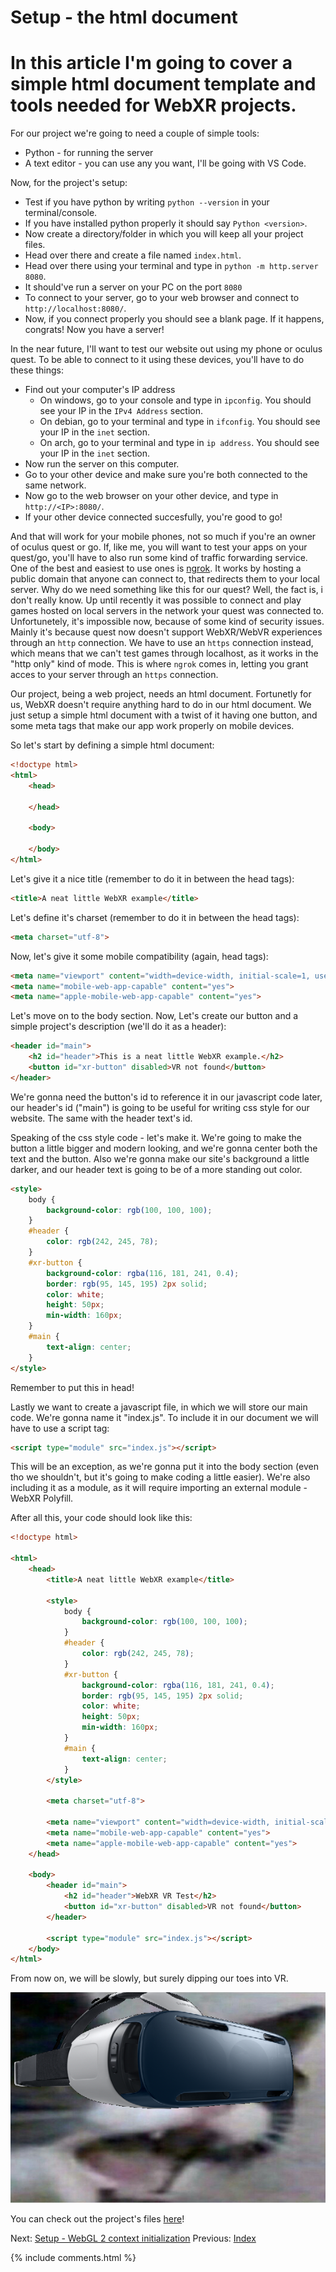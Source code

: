 # Setup - the html document

# In this article I'm going to cover a simple html document template and tools needed for WebXR projects.

For our project we're going to need a couple of simple tools:
- Python - for running the server
- A text editor - you can use any you want, I'll be going with VS Code.

Now, for the project's setup:
- Test if you have python by writing `python --version` in your terminal/console.
- If you have installed python properly it should say `Python <version>`.
- Now create a directory/folder in which you will keep all your project files.
- Head over there and create a file named `index.html`.
- Head over there using your terminal and type in `python -m http.server 8080`. 
- It should've run a server on your PC on the port `8080`
- To connect to your server, go to your web browser and connect to `http://localhost:8080/`.
- Now, if you connect properly you should see a blank page. If it happens, congrats! Now you have a server!

In the near future, I'll want to test our website out using my phone or oculus quest.
To be able to connect to it using these devices, you'll have to do these things:
- Find out your computer's IP address
	- On windows, go to your console and type in `ipconfig`. You should see your IP in the `IPv4 Address` section.
	- On debian, go to your terminal and type in `ifconfig`. You should see your IP in the `inet` section.
	- On arch, go to your terminal and type in `ip address`. You should see your IP in the `inet` section.
- Now run the server on this computer.
- Go to your other device and make sure you're both connected to the same network.
- Now go to the web browser on your other device, and type in `http://<IP>:8080/`.
- If your other device connected succesfully, you're good to go!

And that will work for your mobile phones, not so much if you're an owner of oculus quest or go. If, like me, you will want to test your apps on your quest/go, you'll have to also run some kind of traffic forwarding service. One of the best and easiest to use ones is [ngrok](https://ngrok.com/). It works by hosting a public domain that anyone can connect to, that redirects them to your local server. Why do we need something like this for our quest? Well, the fact is, i don't really know. Up until recently it was possible to connect and play games hosted on local servers in the network your quest was connected to. Unfortunetely, it's impossible now, because of some kind of security issues. Mainly it's because quest now doesn't support WebXR/WebVR experiences through an `http` connection. We have to use an `https` connection instead, which means that we can't test games through localhost, as it works in the "http only" kind of mode. This is where `ngrok` comes in, letting you grant acces to your server through an `https` connection.

Our project, being a web project, needs an html document. 
Fortunetly for us, WebXR doesn't require anything hard to do in our html document.
We just setup a simple html document with a twist of it having one button, and some meta tags that make our app work properly on mobile devices.

So let's start by defining a simple html document:
```html
<!doctype html>
<html>
	<head>
	
	</head>
	
	<body>
	
	</body>
</html>
```

Let's give it a nice title (remember to do it in between the head tags):
```html
<title>A neat little WebXR example</title>
```

Let's define it's charset (remember to do it in between the head tags):
```html
<meta charset="utf-8">
```

Now, let's give it some mobile compatibility (again, head tags):
```html
<meta name="viewport" content="width=device-width, initial-scale=1, user-scalable=no">
<meta name="mobile-web-app-capable" content="yes">
<meta name="apple-mobile-web-app-capable" content="yes">
```

Let's move on to the body section.
Now, Let's create our button and a simple project's description (we'll do it as a header):
```html
<header id="main">
	<h2 id="header">This is a neat little WebXR example.</h2>
	<button id="xr-button" disabled>VR not found</button>
</header>
```

We're gonna need the button's id to reference it in our javascript code later,
our header's id ("main") is going to be useful for writing css style for our website.
The same with the header text's id.

Speaking of the css style code - let's make it.
We're going to make the button a little bigger and modern looking, and we're gonna center both the text and the button.
Also we're gonna make our site's background a little darker, and our header text is going to be of a more standing out color.
```html
<style>
	body {
		background-color: rgb(100, 100, 100);
	}
	#header {
		color: rgb(242, 245, 78);
	}
	#xr-button {
		background-color: rgba(116, 181, 241, 0.4);
		border: rgb(95, 145, 195) 2px solid;
		color: white;
		height: 50px;
		min-width: 160px;
	}
	#main {
		text-align: center;
	}
</style>
```
Remember to put this in head!

Lastly we want to create a javascript file, in which we will store our main code.
We're gonna name it "index.js".
To include it in our document we will have to use a script tag:
```html
<script type="module" src="index.js"></script>
```
This will be an exception, as we're gonna put it into the body section (even tho we shouldn't, but it's going to make coding a little easier).
We're also including it as a module, as it will require importing an external module - WebXR Polyfill.

After all this, your code should look like this:
```html
<!doctype html>

<html>
	<head>
		<title>A neat little WebXR example</title>
		
		<style>
			body {
				background-color: rgb(100, 100, 100);
			}
			#header {
				color: rgb(242, 245, 78);
			}
			#xr-button {
				background-color: rgba(116, 181, 241, 0.4);
				border: rgb(95, 145, 195) 2px solid;
				color: white;
				height: 50px;
				min-width: 160px;
			}
			#main {
				text-align: center;
			}
		</style>

		<meta charset="utf-8">

		<meta name="viewport" content="width=device-width, initial-scale=1, user-scalable=no">
		<meta name="mobile-web-app-capable" content="yes">
		<meta name="apple-mobile-web-app-capable" content="yes">
	</head>

	<body>
		<header id="main">
			<h2 id="header">WebXR VR Test</h2>
			<button id="xr-button" disabled>VR not found</button>
		</header>

		<script type="module" src="index.js"></script>
	</body>
</html>
```

From now on, we will be slowly, but surely dipping our toes into VR.

![cat](data/tutorial1/tutorial1_cat.png)

You can check out the project's files [here](https://github.com/beProsto/webxr-tutorial/tree/master/projects/tutorial1)!

Next: [Setup - WebGL 2 context initialization](tutorial2)
Previous: [Index](index)

<div GITHUB_API_ID="1"></div>

{% include comments.html %}